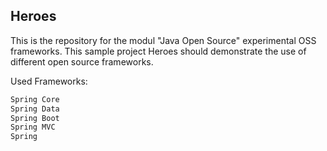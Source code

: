 ## Heroes

This is the repository for the modul "Java Open Source" experimental OSS frameworks.
This sample project Heroes should demonstrate the use of different open source frameworks. 

Used Frameworks: 
```python
Spring Core                            
Spring Data                         
Spring Boot
Spring MVC
Spring
```
